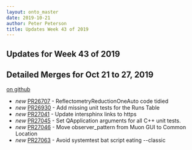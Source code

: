 ```yaml
---
layout: onto_master
date: 2019-10-21
author: Peter Peterson
title: Updates Week 43 of 2019
---
```

Updates for Week 43 of 2019
---------------------------

Detailed Merges for Oct 21 to 27, 2019
--------------------------------------
[on github](https://github.com/mantidproject/mantid/pulls?q=is%3Apr+merged%3A2019-10-22..2019-10-27)

* *new* [PR26707](https://github.com/mantidproject/mantid/pull/26707) - ReflectometryReductionOneAuto code tidied
* *new* [PR26930](https://github.com/mantidproject/mantid/pull/26930) - Add missing unit tests for the Runs Table
* *new* [PR27041](https://github.com/mantidproject/mantid/pull/27041) - Update intersphinx links to https
* *new* [PR27045](https://github.com/mantidproject/mantid/pull/27045) - Set QApplication arguments for all C++ unit tests.
* *new* [PR27046](https://github.com/mantidproject/mantid/pull/27046) - Move observer_pattern from Muon GUI to Common Location
* *new* [PR27063](https://github.com/mantidproject/mantid/pull/27063) - Avoid systemtest bat script eating --classic
